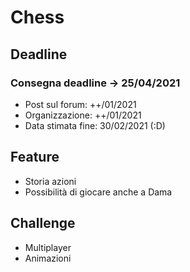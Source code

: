 # Chess
## Deadline
### Consegna deadline -> 25/04/2021
- Post sul forum: ++/01/2021
- Organizzazione: ++/01/2021
- Data stimata fine: 30/02/2021 (:D)


## Feature
- Storia azioni
- Possibilità di giocare anche a Dama

## Challenge
- Multiplayer
- Animazioni

